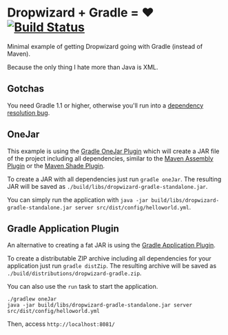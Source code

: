 # Dropwizard + Gradle = &hearts; [![Build Status](https://secure.travis-ci.org/smarchive/dropwizard-gradle.png)](http://travis-ci.org/smarchive/dropwizard-gradle)

Minimal example of getting Dropwizard going with Gradle (instead of Maven).

Because the only thing I hate more than Java is XML.

## Gotchas

You need Gradle 1.1 or higher, otherwise you'll run into a [dependency resolution bug](http://issues.gradle.org/browse/GRADLE-2285).

## OneJar

This example is using the [Gradle OneJar Plugin](https://github.com/rholder/gradle-one-jar) which will create
a JAR file of the project including all dependencies, similar to the [Maven Assembly Plugin](http://maven.apache.org/plugins/maven-assembly-plugin/)
or the [Maven Shade Plugin](http://maven.apache.org/plugins/maven-shade-plugin/).

To create a JAR with all dependencies just run `gradle oneJar`. The resulting JAR will be saved as `./build/libs/dropwizard-gradle-standalone.jar`.

You can simply run the application with `java -jar build/libs/dropwizard-gradle-standalone.jar server src/dist/config/helloworld.yml`.

## Gradle Application Plugin

An alternative to creating a fat JAR is using the [Gradle Application Plugin](http://www.gradle.org/docs/current/userguide/application_plugin.html).

To create a distributable ZIP archive including all dependencies for your application just run `gradle distZip`. The
resulting archive will be saved as `./build/distributions/dropwizard-gradle.zip`.

You can also use the `run` task to start the application.

    ./gradlew oneJar
    java -jar build/libs/dropwizard-gradle-standalone.jar server src/dist/config/helloworld.yml
    
Then, access ``http://localhost:8081/``

